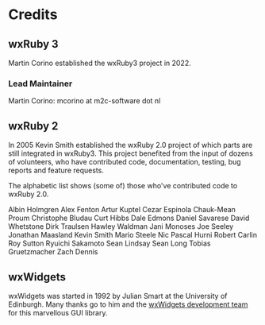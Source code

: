 
# Credits

## wxRuby 3

Martin Corino established the wxRuby3 project in 2022.

### Lead Maintainer

Martin Corino: mcorino at m2c-software dot nl

## wxRuby 2

In 2005 Kevin Smith established the wxRuby 2.0 project of which parts are still
integrated in wxRuby3. This project benefited from the input of dozens of
volunteers, who have contributed code, documentation, testing, bug reports and
feature requests.

The alphabetic list shows (some of) those who've contributed code to
wxRuby 2.0.

Albin Holmgren
Alex Fenton
Artur Kuptel
Cezar Espinola
Chauk-Mean Proum
Christophe Bludau
Curt Hibbs
Dale Edmons
Daniel Savarese
David Whetstone
Dirk Traulsen
Hawley Waldman
Jani Monoses
Joe Seeley
Jonathan Maasland
Kevin Smith
Mario Steele
Nic
Pascal Hurni
Robert Carlin
Roy Sutton
Ryuichi Sakamoto
Sean Lindsay
Sean Long
Tobias Gruetzmacher
Zach Dennis

## wxWidgets

wxWidgets was started in 1992 by Julian Smart at the University of Edinburgh. 
Many thanks go to him and the [wxWidgets development team](https://wxwidgets.org/about/team) for this marvellous GUI library.  
